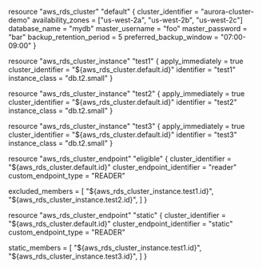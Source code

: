 resource "aws_rds_cluster" "default" {
  cluster_identifier      = "aurora-cluster-demo"
  availability_zones      = ["us-west-2a", "us-west-2b", "us-west-2c"]
  database_name           = "mydb"
  master_username         = "foo"
  master_password         = "bar"
  backup_retention_period = 5
  preferred_backup_window = "07:00-09:00"
}

resource "aws_rds_cluster_instance" "test1" {
  apply_immediately  = true
  cluster_identifier = "${aws_rds_cluster.default.id}"
  identifier         = "test1"
  instance_class     = "db.t2.small"
}

resource "aws_rds_cluster_instance" "test2" {
  apply_immediately  = true
  cluster_identifier = "${aws_rds_cluster.default.id}"
  identifier         = "test2"
  instance_class     = "db.t2.small"
}

resource "aws_rds_cluster_instance" "test3" {
  apply_immediately  = true
  cluster_identifier = "${aws_rds_cluster.default.id}"
  identifier         = "test3"
  instance_class     = "db.t2.small"
}

resource "aws_rds_cluster_endpoint" "eligible" {
  cluster_identifier          = "${aws_rds_cluster.default.id}"
  cluster_endpoint_identifier = "reader"
  custom_endpoint_type        = "READER"

  excluded_members = [
    "${aws_rds_cluster_instance.test1.id}",
    "${aws_rds_cluster_instance.test2.id}",
  ]
}

resource "aws_rds_cluster_endpoint" "static" {
  cluster_identifier          = "${aws_rds_cluster.default.id}"
  cluster_endpoint_identifier = "static"
  custom_endpoint_type        = "READER"

  static_members = [
    "${aws_rds_cluster_instance.test1.id}",
    "${aws_rds_cluster_instance.test3.id}",
  ]
}
